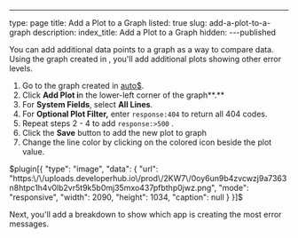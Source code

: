---
type: page
title: Add a Plot to a Graph
listed: true
slug: add-a-plot-to-a-graph
description: 
index_title: Add a Plot to a Graph
hidden: 
---published

You can add additional data points to a graph as a way to compare data. Using the graph created in , you'll add additional plots showing other error levels.

1. Go to the graph created in [auto$](/docs/create-a-graph).
2. Click **Add Plot i**n the lower-left corner of the graph**.** 
3. For **System Fields**, select  **All Lines**. 
4. For **Optional Plot Filter,** enter `response:404` to return all 404 codes.
5. Repeat steps 2 - 4 to add `response:>500` . 
6. Click the **Save** button to add the new plot to graph
7. Change the line color by clicking on the colored icon beside the plot value.

$plugin[{
    "type": "image",
    "data": {
        "url": "https:\/\/uploads.developerhub.io\/prod\/2KW7\/0oy6un9b4zvcwzj9a7363n8htpc1h4v0lb2vr5t9k5b0mj35mxo437pfbthp0jwz.png",
        "mode": "responsive",
        "width": 2090,
        "height": 1034,
        "caption": null
    }
}]$

Next, you'll add a breakdown to show which app is creating the most error messages.

